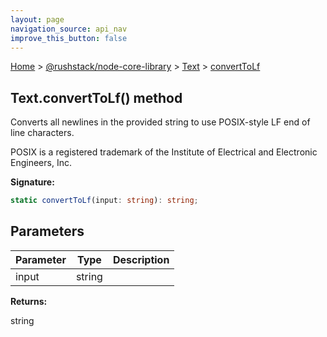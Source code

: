 ```yaml
---
layout: page
navigation_source: api_nav
improve_this_button: false
---
```



[Home](./index.md) &gt; [@rushstack/node-core-library](./node-core-library.md) &gt; [Text](./node-core-library.text.md) &gt; [convertToLf](./node-core-library.text.converttolf.md)

## Text.convertToLf() method

Converts all newlines in the provided string to use POSIX-style LF end of line characters.

POSIX is a registered trademark of the Institute of Electrical and Electronic Engineers, Inc.

<b>Signature:</b>

```typescript
static convertToLf(input: string): string;
```

## Parameters

|  Parameter | Type | Description |
|  --- | --- | --- |
|  input | string |  |

<b>Returns:</b>

string
